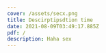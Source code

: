 ```yaml
---
cover: /assets/secx.png
title: Descirptipsdtion time
date: 2021-08-09T03:49:17.885Z
pdf: /
description: Haha sex
---
```

